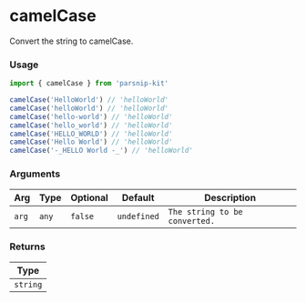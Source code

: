 # camelCase
      
Convert the string to camelCase.

### Usage

```ts
import { camelCase } from 'parsnip-kit'

camelCase('HelloWorld') // 'helloWorld'
camelCase('helloWorld') // 'helloWorld'
camelCase('hello-world') // 'helloWorld'
camelCase('hello_world') // 'helloWorld'
camelCase('HELLO_WORLD') // 'helloWorld'
camelCase('Hello World') // 'helloWorld'
camelCase('-_HELLO World -_') // 'helloWorld'
```

      
### Arguments
      
| Arg | Type | Optional | Default | Description |
| --- | --- | --- | --- | --- |
| `arg` | `any` | `false` | `undefined` | `The string to be converted.` |
      
### Returns

| Type |
| ---  |
| `string`  |